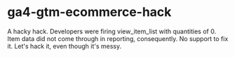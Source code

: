 # ga4-gtm-ecommerce-hack
A hacky hack. Developers were firing view_item_list with quantities of 0. Item data did not come through in reporting, consequently. No support to fix it. Let's hack it, even though it's messy. 
